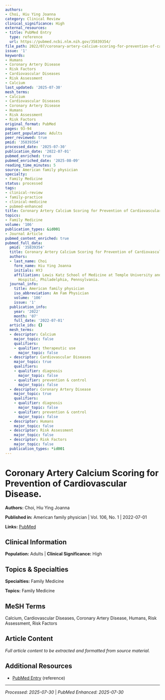 ```yaml
---
authors:
- Choi, Hiu Ying Joanna
category: Clinical Review
clinical_significance: High
external_resources:
- title: PubMed Entry
  type: reference
  url: https://pubmed.ncbi.nlm.nih.gov/35839354/
file_path: 2022/07/coronary-artery-calcium-scoring-for-prevention-of-cardiovasc.md
issue: '1'
keywords:
- Humans
- Coronary Artery Disease
- Risk Factors
- Cardiovascular Diseases
- Risk Assessment
- Calcium
last_updated: '2025-07-30'
mesh_terms:
- Calcium
- Cardiovascular Diseases
- Coronary Artery Disease
- Humans
- Risk Assessment
- Risk Factors
original_format: PubMed
pages: 93-94
patient_population: Adults
peer_reviewed: true
pmid: '35839354'
processed_date: '2025-07-30'
publication_date: '2022-07-01'
pubmed_enriched: true
pubmed_enriched_date: '2025-08-09'
reading_time_minutes: 5
source: American family physician
specialty:
- Family Medicine
status: processed
tags:
- clinical-review
- family-practice
- clinical-medicine
- pubmed-enhanced
title: Coronary Artery Calcium Scoring for Prevention of Cardiovascular Disease.
topics:
- Family Medicine
volume: '106'
publication_types: &id001
- Journal Article
pubmed_content_enriched: true
pubmed_full_data:
  pmid: '35839354'
  title: Coronary Artery Calcium Scoring for Prevention of Cardiovascular Disease.
  authors:
  - last_name: Choi
    fore_name: Hiu Ying Joanna
    initials: HYJ
    affiliation: Lewis Katz School of Medicine at Temple University and Temple University
      Hospital, Philadelphia, Pennsylvania.
  journal_info:
    title: American family physician
    iso_abbreviation: Am Fam Physician
    volume: '106'
    issue: '1'
  publication_info:
    year: '2022'
    month: '07'
    full_date: '2022-07-01'
  article_ids: {}
  mesh_terms:
  - descriptor: Calcium
    major_topic: false
    qualifiers:
    - qualifier: therapeutic use
      major_topic: false
  - descriptor: Cardiovascular Diseases
    major_topic: true
    qualifiers:
    - qualifier: diagnosis
      major_topic: false
    - qualifier: prevention & control
      major_topic: false
  - descriptor: Coronary Artery Disease
    major_topic: true
    qualifiers:
    - qualifier: diagnosis
      major_topic: false
    - qualifier: prevention & control
      major_topic: false
  - descriptor: Humans
    major_topic: false
  - descriptor: Risk Assessment
    major_topic: false
  - descriptor: Risk Factors
    major_topic: false
  publication_types: *id001
---
```


# Coronary Artery Calcium Scoring for Prevention of Cardiovascular Disease.

**Authors:** Choi, Hiu Ying Joanna

**Published in:** American family physician | Vol. 106, No. 1 | 2022-07-01

**Links:** [PubMed](https://pubmed.ncbi.nlm.nih.gov/35839354/)

## Clinical Information

**Population:** Adults | **Clinical Significance:** High

## Topics & Specialties

**Specialties:** Family Medicine

**Topics:** Family Medicine

## MeSH Terms

Calcium, Cardiovascular Diseases, Coronary Artery Disease, Humans, Risk Assessment, Risk Factors

## Article Content

*Full article content to be extracted and formatted from source material.*

## Additional Resources

- [PubMed Entry](https://pubmed.ncbi.nlm.nih.gov/35839354/) (reference)

---

*Processed: 2025-07-30* | *PubMed Enhanced: 2025-07-30*
